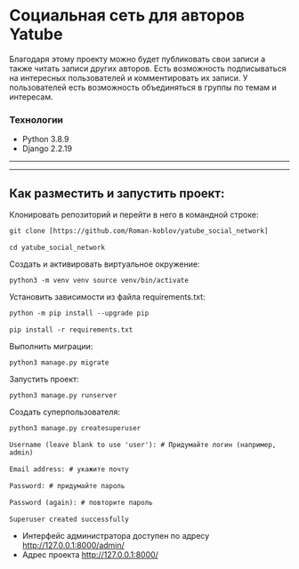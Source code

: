 # Социальная сеть для авторов Yatube 

Благодаря этому проекту можно будет публиковать свои записи а также читать записи других авторов. Есть возможность подписываться на интересных пользователей и комментировать их записи. У пользователей есть возможность объединяться в группы по темам и интересам. 

### Технологии

- Python 3.8.9
- Django 2.2.19

---
---


## Как разместить и запустить проект:

Клонировать репозиторий и перейти в него в командной строке:

<pre><code>git clone [https://github.com/Roman-koblov/yatube_social_network]</code>

<code>cd yatube_social_network</code></pre>

Cоздать и активировать виртуальное окружение:

<pre><code>python3 -m venv venv source venv/bin/activate</code></pre>

Установить зависимости из файла requirements.txt:

<pre><code>python -m pip install --upgrade pip</code>

<code>pip install -r requirements.txt</code></pre>

Выполнить миграции:

<pre><code>python3 manage.py migrate</code></pre>

Запустить проект:

<pre><code>python3 manage.py runserver</code></pre>

Создать суперпользователя:

<pre><code>python3 manage.py createsuperuser</code>

<code>Username (leave blank to use 'user'): # Придумайте логин (например, admin)</code>

<code>Email address: # укажите почту</code>

<code>Password: # придумайте пароль</code>

<code>Password (again): # повторите пароль</code>

<code>Superuser created successfully</code></pre>

- Интерфейс администратора доступен по адресу http://127.0.0.1:8000/admin/
- Адрес проекта http://127.0.0.1:8000/
